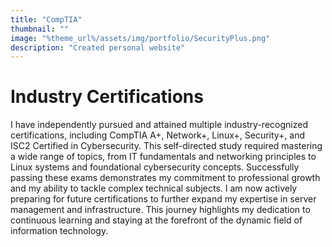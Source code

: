 ```yaml
---
title: "CompTIA"
thumbnail: ""
image: "%theme_url%/assets/img/portfolio/SecurityPlus.png"
description: "Created personal website"
---
```


# Industry Certifications

I have independently pursued and attained multiple industry-recognized certifications, including CompTIA A+, Network+, Linux+, Security+, and ISC2 Certified in Cybersecurity. This self-directed study required mastering a wide range of topics, from IT fundamentals and networking principles to Linux systems and foundational cybersecurity concepts. Successfully passing these exams demonstrates my commitment to professional growth and my ability to tackle complex technical subjects. I am now actively preparing for future certifications to further expand my expertise in server management and infrastructure. This journey highlights my dedication to continuous learning and staying at the forefront of the dynamic field of information technology.
